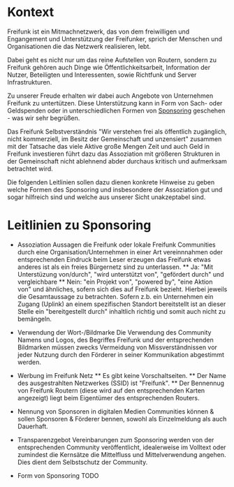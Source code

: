 # Kontext
Freifunk ist ein Mitmachnetzwerk, das von dem freiwilligen und 
Engangement und Unterstützung der Freifunker, sprich der Menschen 
und Organisationen die das Netzwerk realisieren, lebt.

Dabei geht es nicht nur um das reine Aufstellen von Routern, 
sondern zu Freifunk gehören auch Dinge wie Öffentlichkeitsarbeit, 
Information der Nutzer, Beteiligten und Interessenten,
sowie Richtfunk und Server Infrastrukturen.

Zu unserer Freude erhalten wir dabei auch Angebote von Unternehmen 
Freifunk zu untertützen. Diese Unterstützung kann in Form von Sach- 
oder Geldspenden oder in unterschiedlichen Formen von [Sponsoring](https://de.wikipedia.org/wiki/Sponsoring)
geschehen - was wir sehr begrüßen.

Das Freifunk Selbstverständnis "Wir verstehen frei als öffentlich zugänglich, nicht 
kommerziell, im Besitz der Gemeinschaft und unzensiert"
zusammen mit der Tatsache das viele Aktive große Mengen Zeit und auch Geld in Freifunk 
investieren führt dazu das Assoziation mit größeren Strukturen in der Gemeinschaft 
nicht ablehnend abder durchaus kritisch und aufmerksam betrachtet wird.

Die folgenden Leitlinien sollen dazu dienen konkrete Hinweise zu geben welche Formen des Sponsoring 
und insbesondere der Assoziation gut und sogar hilfreich sind und welche aus unserer Sicht
unakzeptabel sind.


# Leitlinien zu Sponsoring

* Assoziation
Aussagen die Freifunk oder lokale Freifunk Communities durch eine Organisation/Unternehmen in einer
Art vereinnnahmen oder entsprechenden Eindruck beim Leser erzeugen das Freifunk etwas anderes ist als ein 
freies Bürgernetz sind zu unterlassen.
** Ja: "Mit Unterstüzung von/durch", "wird unterstützt von", "gefördert durch" und vergleichbare
** Nein: "ein Projekt von", "powered by", "eine Aktion von" und ähnliches, sofern sich dies auf Freifunk bezieht.
Hierbei jeweils die Gesamtaussage zu betrachten. Sofern z.b. ein Unternehmen ein Zugang (Uplink) an einem
spezifischen Standort bereitstellt ist an dieser Stelle ein "bereitgestellt durch"   inhaltlich richtig und somit
auch nicht zu bemängeln.

* Verwendung der Wort-/Bildmarke
Die Verwendung des Community Namens und Logos, des Begriffes Freifunk und der entsprechenden Bildmarken 
müssen zwecks Vermeidung von Missverständnissen vor jeder Nutzung durch den Förderer in seiner Kommunikation abgestimmt werden.

* Werbung im Freifunk Netz
** Es gibt keine Vorschaltseiten.
** Der Name des ausgestrahlten Netzwerkes (SSID) ist "Freifunk".
** Der Bennennug von Freifunk Routern (diese wird auf den entsprechenden Karten angezeigt) liegt beim Eigentümer des entsprechenden Routers.


* Nennung von Sponsoren in digitalen Medien
Communities können & sollen Sponsoren & Förderer bennen, sowohl als Einzelmeldung als auch Dauerhaft.

* Transparenzgebot
Vereinbarungen zum Sponsoring werden von der entsprechenden Community veröffentlicht, idealerweise im Volltext oder zumindest die Kernsätze die Mittelfluss und Mittelverwendung angehen.  Dies dient dem Selbstschutz der Community.

* Form von Sponsoring
TODO

